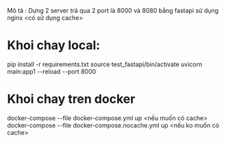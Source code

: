 Mô tả :
Dựng 2 server trả qua 2 port là 8000 và 8080 bằng fastapi sử dụng nginx <có sử dụng cache>

# Khoi chay local:<window>
pip install -r requirements.txt
source test_fastapi/bin/activate
uvicorn main:app1 --reload --port 8000

# Khoi chay tren docker
docker-compose --file docker-compose.yml up <nếu muốn có cache>
docker-compose --file docker-compose.nocache.yml up <nếu ko muốn có cache>
